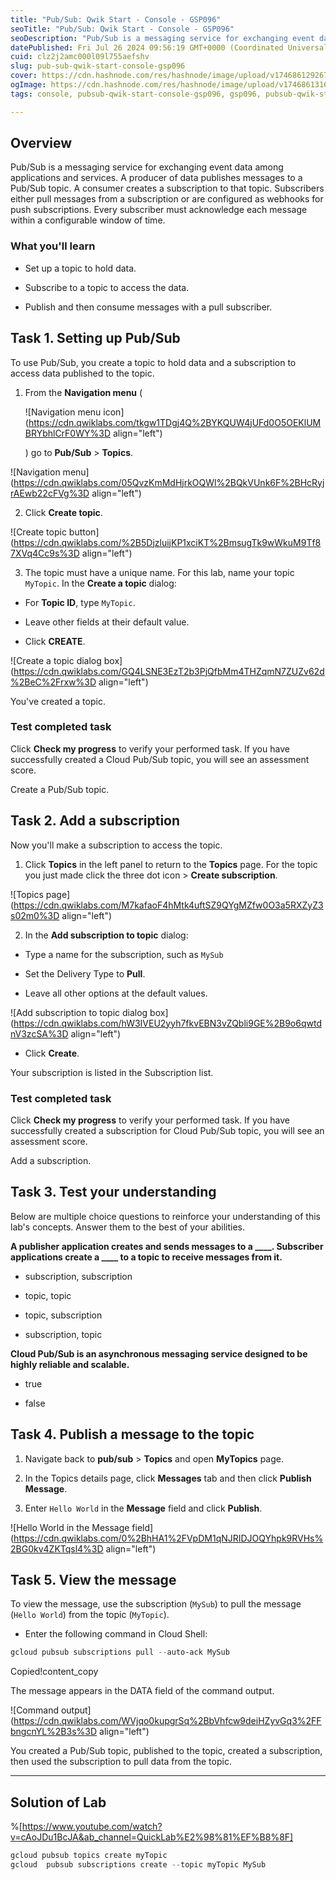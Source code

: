 ```yaml
---
title: "Pub/Sub: Qwik Start - Console - GSP096"
seoTitle: "Pub/Sub: Qwik Start - Console - GSP096"
seoDescription: "Pub/Sub is a messaging service for exchanging event data among applications and services. A producer of data publishes messages to a Pub/Sub topic. A consum"
datePublished: Fri Jul 26 2024 09:56:19 GMT+0000 (Coordinated Universal Time)
cuid: clz2j2amc000l09l755aefshv
slug: pub-sub-qwik-start-console-gsp096
cover: https://cdn.hashnode.com/res/hashnode/image/upload/v1746861292676/b5d1a14b-9e69-4280-8bed-85d82e4e9ee1.png
ogImage: https://cdn.hashnode.com/res/hashnode/image/upload/v1746861316778/be0c8284-8791-43ef-929b-04c435730de6.png
tags: console, pubsub-qwik-start-console-gsp096, gsp096, pubsub-qwik-start-console

---
```


## **Overview**

Pub/Sub is a messaging service for exchanging event data among applications and services. A producer of data publishes messages to a Pub/Sub topic. A consumer creates a subscription to that topic. Subscribers either pull messages from a subscription or are configured as webhooks for push subscriptions. Every subscriber must acknowledge each message within a configurable window of time.

### What you'll learn

* Set up a topic to hold data.
    
* Subscribe to a topic to access the data.
    
* Publish and then consume messages with a pull subscriber.
    

## **Task 1. Setting up Pub/Sub**

To use Pub/Sub, you create a topic to hold data and a subscription to access data published to the topic.

1. From the **Navigation menu** (
    
    ![Navigation menu icon](https://cdn.qwiklabs.com/tkgw1TDgj4Q%2BYKQUW4jUFd0O5OEKlUMBRYbhlCrF0WY%3D align="left")
    
    ) go to **Pub/Sub** &gt; **Topics**.
    

![Navigation menu](https://cdn.qwiklabs.com/05QvzKmMdHjrkOQWl%2BQkVUnk6F%2BHcRyjrAEwb22cFVg%3D align="left")

2. Click **Create topic**.
    

![Create topic button](https://cdn.qwiklabs.com/%2B5DjzluijKP1xciKT%2BmsugTk9wWkuM9Tf87XVq4Cc9s%3D align="left")

3. The topic must have a unique name. For this lab, name your topic `MyTopic`. In the **Create a topic** dialog:
    

* For **Topic ID**, type `MyTopic`.
    
* Leave other fields at their default value.
    
* Click **CREATE**.
    

![Create a topic dialog box](https://cdn.qwiklabs.com/GQ4LSNE3EzT2b3PjQfbMm4THZqmN7ZUZv62d%2BeC%2Frxw%3D align="left")

You've created a topic.

### Test completed task

Click **Check my progress** to verify your performed task. If you have successfully created a Cloud Pub/Sub topic, you will see an assessment score.

Create a Pub/Sub topic.

## **Task 2. Add a subscription**

Now you'll make a subscription to access the topic.

1. Click **Topics** in the left panel to return to the **Topics** page. For the topic you just made click the three dot icon &gt; **Create subscription**.
    

![Topics page](https://cdn.qwiklabs.com/M7kafaoF4hMtk4uftSZ9QYgMZfw0O3a5RXZyZ3s02m0%3D align="left")

2. In the **Add subscription to topic** dialog:
    

* Type a name for the subscription, such as `MySub`
    
* Set the Delivery Type to **Pull**.
    
* Leave all other options at the default values.
    

![Add subscription to topic dialog box](https://cdn.qwiklabs.com/hW3IVEU2yyh7fkvEBN3vZQbli9GE%2B9o6qwtdnV3zcSA%3D align="left")

* Click **Create**.
    

Your subscription is listed in the Subscription list.

### Test completed task

Click **Check my progress** to verify your performed task. If you have successfully created a subscription for Cloud Pub/Sub topic, you will see an assessment score.

Add a subscription.

## **Task 3. Test your understanding**

Below are multiple choice questions to reinforce your understanding of this lab's concepts. Answer them to the best of your abilities.

**A publisher application creates and sends messages to a \_\_\_\_. Subscriber applications create a \_\_\_\_ to a topic to receive messages from it.**

* subscription, subscription
    
* topic, topic
    
* topic, subscription
    
* subscription, topic
    

**Cloud Pub/Sub is an asynchronous messaging service designed to be highly reliable and scalable.**

* true
    
* false
    

## **Task 4. Publish a message to the topic**

1. Navigate back to **pub/sub** &gt; **Topics** and open **MyTopics** page.
    
2. In the Topics details page, click **Messages** tab and then click **Publish Message**.
    
3. Enter `Hello World` in the **Message** field and click **Publish**.
    

![Hello World in the Message field](https://cdn.qwiklabs.com/0%2BhHA1%2FVpDM1qNJRIDJOQYhpk9RVHs%2BG0kv4ZKTqsl4%3D align="left")

## **Task 5. View the message**

To view the message, use the subscription (`MySub`) to pull the message (`Hello World`) from the topic (`MyTopic`).

* Enter the following command in Cloud Shell:
    

```powershell
gcloud pubsub subscriptions pull --auto-ack MySub
```

Copied!content\_copy

The message appears in the DATA field of the command output.

![Command output](https://cdn.qwiklabs.com/WVjqo0kupgrSq%2BbVhfcw9deiHZyvGq3%2FFbngcnYL%2B3s%3D align="left")

You created a Pub/Sub topic, published to the topic, created a subscription, then used the subscription to pull data from the topic.

---

## Solution of Lab

%[https://www.youtube.com/watch?v=cAoJDu1BcJA&ab_channel=QuickLab%E2%98%81%EF%B8%8F] 

```powershell
gcloud pubsub topics create myTopic
gcloud  pubsub subscriptions create --topic myTopic MySub
```